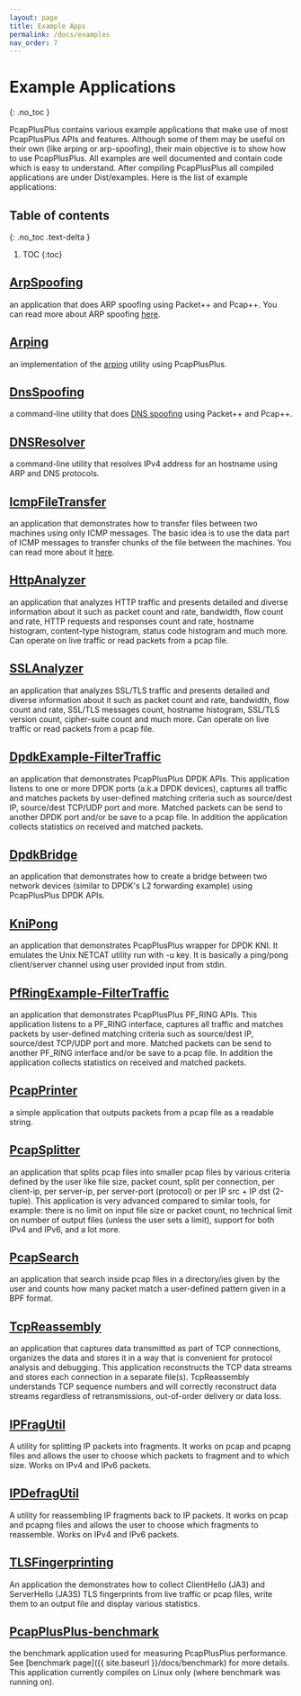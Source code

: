 ```yaml
---
layout: page
title: Example Apps
permalink: /docs/examples
nav_order: 7
---
```


# Example Applications
{: .no_toc }

PcapPlusPlus contains various example applications that make use of most PcapPlusPlus APIs and features. Although some of them may be useful on their own (like arping or arp-spoofing), their main objective is to show how to use PcapPlusPlus. All examples are well documented and contain code which is easy to understand. After compiling PcapPlusPlus all compiled applications are under Dist/examples. Here is the list of example applications:

## Table of contents
{: .no_toc .text-delta }

1. TOC
{:toc}

## [ArpSpoofing](https://github.com/seladb/PcapPlusPlus/tree/{{site.github_label}}/Examples/ArpSpoofing)

an application that does ARP spoofing using Packet++ and Pcap++. You can read more about ARP spoofing [here](https://en.wikipedia.org/wiki/ARP_spoofing).

## [Arping](https://github.com/seladb/PcapPlusPlus/tree/{{site.github_label}}/Examples/Arping)

an implementation of the [arping](https://en.wikipedia.org/wiki/Arping) utility using PcapPlusPlus.

## [DnsSpoofing](https://github.com/seladb/PcapPlusPlus/tree/{{site.github_label}}/Examples/DnsSpoofing)

a command-line utility that does [DNS spoofing](https://en.wikipedia.org/wiki/DNS_spoofing) using Packet++ and Pcap++.

## [DNSResolver](https://github.com/seladb/PcapPlusPlus/tree/{{site.github_label}}/Examples/DNSResolver)

a command-line utility that resolves IPv4 address for an hostname using ARP and DNS protocols.

## [IcmpFileTransfer](https://github.com/seladb/PcapPlusPlus/tree/{{site.github_label}}/Examples/IcmpFileTransfer)

an application that demonstrates how to transfer files between two machines using only ICMP messages. The basic idea is to use the data part of ICMP messages to transfer chunks of the file between the machines. You can read more about it [here](http://www.unixist.com/security/data-transfer-over-icmp/index.html).

## [HttpAnalyzer](https://github.com/seladb/PcapPlusPlus/tree/{{site.github_label}}/Examples/HttpAnalyzer)

an application that analyzes HTTP traffic and presents detailed and diverse information about it such as packet count and rate, bandwidth, flow count and rate, HTTP requests and responses count and rate, hostname histogram, content-type histogram, status code histogram and much more. Can operate on live traffic or read packets from a pcap file.

## [SSLAnalyzer](https://github.com/seladb/PcapPlusPlus/tree/{{site.github_label}}/Examples/SSLAnalyzer)

an application that analyzes SSL/TLS traffic and presents detailed and diverse information about it such as packet count and rate, bandwidth, flow count and rate, SSL/TLS messages count, hostname histogram, SSL/TLS version count, cipher-suite count and much more. Can operate on live traffic or read packets from a pcap file.

## [DpdkExample-FilterTraffic](https://github.com/seladb/PcapPlusPlus/tree/{{site.github_label}}/Examples/DpdkExample-FilterTraffic)

an application that demonstrates PcapPlusPlus DPDK APIs. This application listens to one or more DPDK ports (a.k.a DPDK devices), captures all traffic and matches packets by user-defined matching criteria such as source/dest IP, source/dest TCP/UDP port and more. Matched packets can be send to another DPDK port and/or be save to a pcap file. In addition the application collects statistics on received and matched packets.

## [DpdkBridge](https://github.com/seladb/PcapPlusPlus/tree/{{site.github_label}}/Examples/DpdkBridge)

an application that demonstrates how to create a bridge between two network devices (similar to DPDK's L2 forwarding example) using PcapPlusPlus DPDK APIs.

## [KniPong](https://github.com/seladb/PcapPlusPlus/tree/{{site.github_label}}/Examples/KniPong)

an application that demonstrates PcapPlusPlus wrapper for DPDK KNI. It emulates the Unix NETCAT utility run with -u key. It is basically a ping/pong client/server channel using user provided input from stdin.

## [PfRingExample-FilterTraffic](https://github.com/seladb/PcapPlusPlus/tree/{{site.github_label}}/Examples/PfRingExample-FilterTraffic)

an application that demonstrates PcapPlusPlus PF_RING APIs. This application listens to a PF_RING interface, captures all traffic and matches packets by user-defined matching criteria such as source/dest IP, source/dest TCP/UDP port and more. Matched packets can be send to another PF_RING interface and/or be save to a pcap file. In addition the application collects statistics on received and matched packets.

## [PcapPrinter](https://github.com/seladb/PcapPlusPlus/tree/{{site.github_label}}/Examples/PcapPrinter)

a simple application that outputs packets from a pcap file as a readable string.

## [PcapSplitter](https://github.com/seladb/PcapPlusPlus/tree/{{site.github_label}}/Examples/PcapSplitter)

an application that splits pcap files into smaller pcap files by various criteria defined by the user like file size, packet count, split per connection, per client-ip, per server-ip, per server-port (protocol) or per IP src + IP dst (2-tuple). This application is very advanced compared to similar tools, for example: there is no limit on input file size or packet count, no technical limit on number of output files (unless the user sets a limit), support for both IPv4 and IPv6, and a lot more.

## [PcapSearch](https://github.com/seladb/PcapPlusPlus/tree/{{site.github_label}}/Examples/PcapSearch)

an application that search inside pcap files in a directory/ies given by the user and counts how many packet match a user-defined pattern given in a BPF format.

## [TcpReassembly](https://github.com/seladb/PcapPlusPlus/tree/{{site.github_label}}/Examples/TcpReassembly)

an application that captures data transmitted as part of TCP connections, organizes the data and stores it in a way that is convenient for protocol analysis and debugging. This application reconstructs the TCP data streams and stores each connection in a separate file(s). TcpReassembly understands TCP sequence numbers and will correctly reconstruct data streams regardless of retransmissions, out-of-order delivery or data loss.

## [IPFragUtil](https://github.com/seladb/PcapPlusPlus/tree/{{site.github_label}}/Examples/IPFragUtil)

A utility for splitting IP packets into fragments. It works on pcap and pcapng files and allows the user to choose which packets to fragment and to which size. Works on IPv4 and IPv6 packets.

## [IPDefragUtil](https://github.com/seladb/PcapPlusPlus/tree/{{site.github_label}}/Examples/IPDefragUtil)

A utility for reassembling IP fragments back to IP packets. It works on pcap and pcapng files and allows the user to choose which fragments to reassemble. Works on IPv4 and IPv6 packets.

## [TLSFingerprinting](https://github.com/seladb/PcapPlusPlus/tree/{{site.github_label}}/Examples/TLSFingerprinting)

An application the demonstrates how to collect ClientHello (JA3) and ServerHello (JA3S) TLS fingerprints from live traffic or pcap files, write them to an output file and display various statistics.

## [PcapPlusPlus-benchmark](https://github.com/seladb/PcapPlusPlus/tree/{{site.github_label}}/Examples/PcapPlusPlus-benchmark)

the benchmark application used for measuring PcapPlusPlus performance. See [benchmark page]({{ site.baseurl }}/docs/benchmark) for more details. This application currently compiles on Linux only (where benchmark was running on).
